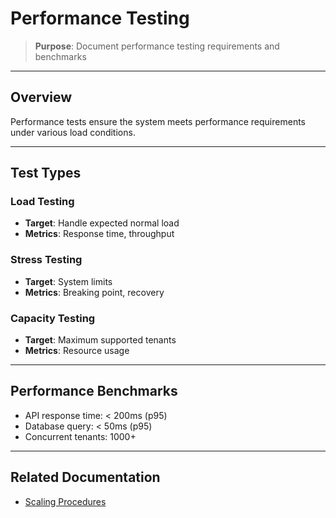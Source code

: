 # Performance Testing

> **Purpose**: Document performance testing requirements and benchmarks

---

## Overview

Performance tests ensure the system meets performance requirements under various load conditions.

---

## Test Types

### Load Testing

- **Target**: Handle expected normal load
- **Metrics**: Response time, throughput

### Stress Testing

- **Target**: System limits
- **Metrics**: Breaking point, recovery

### Capacity Testing

- **Target**: Maximum supported tenants
- **Metrics**: Resource usage

---

## Performance Benchmarks

- API response time: < 200ms (p95)
- Database query: < 50ms (p95)
- Concurrent tenants: 1000+

---

## Related Documentation

- [Scaling Procedures](../operations/scaling.md)
